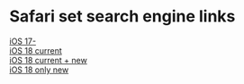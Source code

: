 # Safari set search engine links


[iOS 17-](yandexbrowser-open-url://App-prefs%3ASAFARI%26path%3DSEARCH_ENGINE_SETTING&appmetrica_tracking_id=749664939878201583)  
[iOS 18 current](yandexbrowser-open-url://App-prefs%3Acom.apple.mobilesafari&appmetrica_tracking_id=749664939878201583)  
[iOS 18 current + new](yandexbrowser-open-url://App-prefs%3Acom.apple.mobilesafari&appmetrica_tracking_id=749664939878201583?new_uri=settings-navigation%3A%2F%2Fcom.apple.Settings.Apps%2Fcom.apple.mobilesafari%2FSEARCH_ENGINE_SETTING)  
[iOS 18 only new](yandexbrowser-open-url://App-prefs?new_uri=settings-navigation%3A%2F%2Fcom.apple.Settings.Apps%2Fcom.apple.mobilesafari%2FSEARCH_ENGINE_SETTING)  

